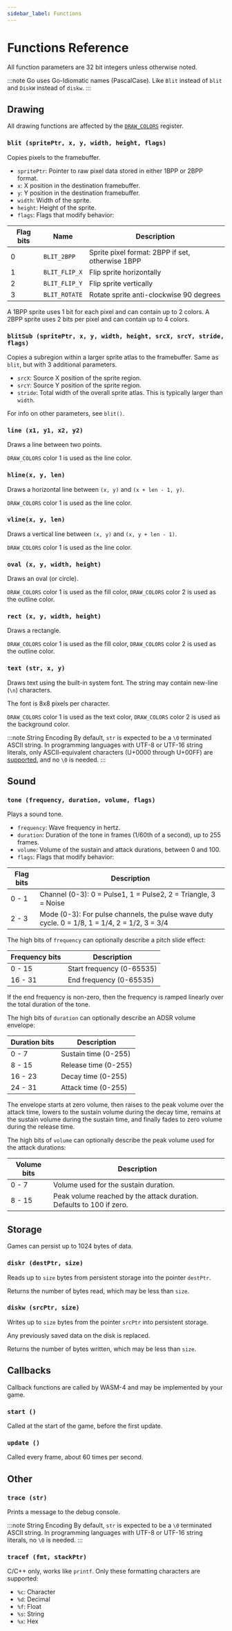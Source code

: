 ```yaml
---
sidebar_label: Functions
---
```


# Functions Reference

All function parameters are 32 bit integers unless otherwise noted.

:::note
Go uses Go-Idiomatic names (PascalCase). Like `Blit` instead of `blit` and `DiskW` instead of `diskw`.
:::

## Drawing

All drawing functions are affected by the [`DRAW_COLORS`](memory#draw_colors) register.

### `blit (spritePtr, x, y, width, height, flags)`

Copies pixels to the framebuffer.

* `spritePtr`: Pointer to raw pixel data stored in either 1BPP or 2BPP format.
* `x`: X position in the destination framebuffer.
* `y`: Y position in the destination framebuffer.
* `width`: Width of the sprite.
* `height`: Height of the sprite.
* `flags`: Flags that modify behavior:

| Flag bits | Name          | Description                                      |
| ---       | ---           | ---                                              |
| 0         | `BLIT_2BPP`   | Sprite pixel format: 2BPP if set, otherwise 1BPP |
| 1         | `BLIT_FLIP_X` | Flip sprite horizontally                         |
| 2         | `BLIT_FLIP_Y` | Flip sprite vertically                           |
| 3         | `BLIT_ROTATE` | Rotate sprite anti-clockwise 90 degrees          |

A 1BPP sprite uses 1 bit for each pixel and can contain up to 2 colors. A 2BPP sprite uses 2 bits per
pixel and can contain up to 4 colors.

### `blitSub (spritePtr, x, y, width, height, srcX, srcY, stride, flags)`

Copies a subregion within a larger sprite atlas to the framebuffer. Same as `blit`, but with 3
additional parameters.

* `srcX`: Source X position of the sprite region.
* `srcY`: Source Y position of the sprite region.
* `stride`: Total width of the overall sprite atlas. This is typically larger than `width`.

For info on other parameters, see `blit()`.

### `line (x1, y1, x2, y2)`

Draws a line between two points.

`DRAW_COLORS` color 1 is used as the line color.

### `hline(x, y, len)`

Draws a horizontal line between `(x, y)` and `(x + len - 1, y)`.

`DRAW_COLORS` color 1 is used as the line color.

### `vline(x, y, len)`

Draws a vertical line between `(x, y)` and `(x, y + len - 1)`.

`DRAW_COLORS` color 1 is used as the line color.

### `oval (x, y, width, height)`

Draws an oval (or circle).

`DRAW_COLORS` color 1 is used as the fill color, `DRAW_COLORS` color 2 is used as the outline color.

### `rect (x, y, width, height)`

Draws a rectangle.

`DRAW_COLORS` color 1 is used as the fill color, `DRAW_COLORS` color 2 is used as the outline color.

### `text (str, x, y)`

Draws text using the built-in system font. The string may contain new-line (`\n`) characters.

The font is 8x8 pixels per character.

`DRAW_COLORS` color 1 is used as the text color, `DRAW_COLORS` color 2 is used as the background color.

:::note String Encoding
By default, `str` is expected to be a `\0` terminated ASCII string.
In programming languages with UTF-8 or UTF-16 string literals,
only ASCII-equivalent characters (U+0000 through U+00FF) are [supported](text#special-characters),
and no `\0` is needed.
:::

## Sound

### `tone (frequency, duration, volume, flags)`

Plays a sound tone.

* `frequency`: Wave frequency in hertz.
* `duration`: Duration of the tone in frames (1/60th of a second), up to 255 frames.
* `volume`: Volume of the sustain and attack durations, between 0 and 100.
* `flags`: Flags that modify behavior:

| Flag bits | Description                                                                                     |
| ---       | ---                                                                                             |
| 0 - 1     | Channel (0-3): 0 = Pulse1, 1 = Pulse2, 2 = Triangle, 3 = Noise                                  |
| 2 - 3     | Mode (0-3): For pulse channels, the pulse wave duty cycle. 0 = 1/8, 1 = 1/4, 2 = 1/2, 3 = 3/4   |

The high bits of `frequency` can optionally describe a pitch slide effect:

| Frequency bits | Description               |
| ---            | ---                       |
| 0 - 15         | Start frequency (0-65535) |
| 16 - 31        | End frequency (0-65535)   |

If the end frequency is non-zero, then the frequency is ramped linearly over the total duration of the tone.

The high bits of `duration` can optionally describe an ADSR volume envelope:

| Duration bits | Description          |
| ---           | ---                  |
| 0 - 7         | Sustain time (0-255) |
| 8 - 15        | Release time (0-255) |
| 16 - 23       | Decay time (0-255)   |
| 24 - 31       | Attack time (0-255)  |

The envelope starts at zero volume, then raises to the peak volume over the attack time, lowers to
the sustain volume during the decay time, remains at the sustain volume during the sustain time, and
finally fades to zero volume during the release time.

The high bits of `volume` can optionally describe the peak volume used for the attack durations:

| Volume bits | Description                                                           |
| ---         | ---                                                                   |
| 0 - 7       | Volume used for the sustain duration.                                 |
| 8 - 15      | Peak volume reached by the attack duration. Defaults to 100 if zero.  |

## Storage

Games can persist up to 1024 bytes of data.

### `diskr (destPtr, size)`

Reads up to `size` bytes from persistent storage into the pointer `destPtr`.

Returns the number of bytes read, which may be less than `size`.

### `diskw (srcPtr, size)`

Writes up to `size` bytes from the pointer `srcPtr` into persistent storage.

Any previously saved data on the disk is replaced.

Returns the number of bytes written, which may be less than `size`.

## Callbacks

Callback functions are called by WASM-4 and may be implemented by your game.

### `start ()`

Called at the start of the game, before the first update.

### `update ()`

Called every frame, about 60 times per second.

## Other

### `trace (str)`

Prints a message to the debug console.

:::note String Encoding
By default, `str` is expected to be a `\0` terminated ASCII string.
In programming languages with UTF-8 or UTF-16 string literals,
no `\0` is needed.
:::

### `tracef (fmt, stackPtr)`

C/C++ only, works like `printf`. Only these formatting characters are supported:

* `%c`: Character
* `%d`: Decimal
* `%f`: Float
* `%s`: String
* `%x`: Hex
